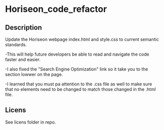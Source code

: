 # Horiseon_code_refactor

## Description
Update the Horiseon webpage index.html and style.css to current semantic standards.

-This will help future developers be able to read and navigate the code faster and easier.

-I also fixed the "Search Engine Optimization" link so it take you to the section lowwer on the page.

-I learned that you must pa attention to the .css file as well to make sure that no elements need to be changed to match those changed in the .html file.

## Licens
See licens folder in repo.
